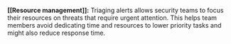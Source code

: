 **[[Resource management]]:** Triaging alerts allows security teams to focus their resources on threats that require urgent attention. This helps team members avoid dedicating time and resources to lower priority tasks and might also reduce response time.